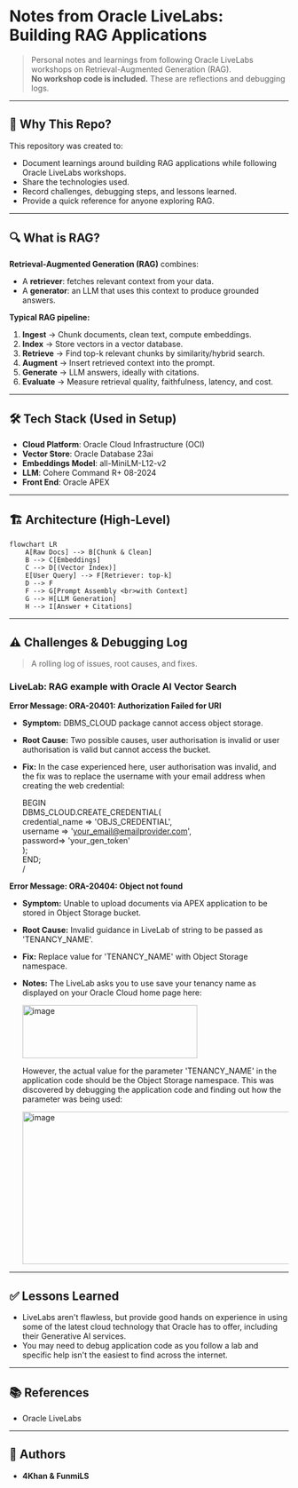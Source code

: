 # Notes from Oracle LiveLabs: Building RAG Applications

> Personal notes and learnings from following Oracle LiveLabs workshops on Retrieval-Augmented Generation (RAG).  
> **No workshop code is included.** These are reflections and debugging logs.

---

## 📌 Why This Repo?
This repository was created to:
- Document learnings around building RAG applications while following Oracle LiveLabs workshops.
- Share the technologies used.
- Record challenges, debugging steps, and lessons learned.
- Provide a quick reference for anyone exploring RAG.

---

## 🔍 What is RAG?
**Retrieval-Augmented Generation (RAG)** combines:
- A **retriever**: fetches relevant context from your data.
- A **generator**: an LLM that uses this context to produce grounded answers.

**Typical RAG pipeline:**
1. **Ingest** → Chunk documents, clean text, compute embeddings.
2. **Index** → Store vectors in a vector database.
3. **Retrieve** → Find top-k relevant chunks by similarity/hybrid search.
4. **Augment** → Insert retrieved context into the prompt.
5. **Generate** → LLM answers, ideally with citations.
6. **Evaluate** → Measure retrieval quality, faithfulness, latency, and cost.

---

## 🛠 Tech Stack (Used in Setup)
- **Cloud Platform**: Oracle Cloud Infrastructure (OCI)
- **Vector Store**: Oracle Database 23ai
- **Embeddings Model**: all-MiniLM-L12-v2
- **LLM**: Cohere Command R+ 08-2024
- **Front End**: Oracle APEX

---

## 🏗 Architecture (High-Level)
```mermaid
flowchart LR
    A[Raw Docs] --> B[Chunk & Clean]
    B --> C[Embeddings]
    C --> D[(Vector Index)]
    E[User Query] --> F[Retriever: top-k]
    D --> F
    F --> G[Prompt Assembly <br>with Context]
    G --> H[LLM Generation]
    H --> I[Answer + Citations]

```
---

## ⚠️ Challenges & Debugging Log
> A rolling log of issues, root causes, and fixes.

### LiveLab: RAG example with Oracle AI Vector Search

**Error Message: ORA-20401: Authorization Failed for URI**  
- **Symptom:** DBMS_CLOUD package cannot access object storage.
- **Root Cause:** Two possible causes, user authorisation is invalid or user authorisation is valid but cannot access the bucket.
- **Fix:** In the case experienced here, user authorisation was invalid, and the fix was to replace the username with your email address when creating the web credential:
  
    BEGIN
        <br> DBMS_CLOUD.CREATE_CREDENTIAL(
          <br> credential_name => 'OBJS_CREDENTIAL',
          <br> username => 'your_email@emailprovider.com',
          <br> password=> 'your_gen_token'
      <br> );
    <br> END;
    <br> /

**Error Message: ORA-20404: Object not found**  
- **Symptom:** Unable to upload documents via APEX application to be stored in Object Storage bucket.
- **Root Cause:** Invalid guidance in LiveLab of string to be passed as 'TENANCY_NAME'.
- **Fix:** Replace value for 'TENANCY_NAME' with Object Storage namespace.
- **Notes:** The LiveLab asks you to use save your tenancy name as displayed on your Oracle Cloud home page here:
  
  <img width="315" height="96" alt="image" src="https://github.com/user-attachments/assets/1253b06b-8bbd-4cf5-a378-2ecd4c843152" />

  However, the actual value for the parameter 'TENANCY_NAME' in the application code should be the Object Storage namespace. This was discovered by debugging the application code and finding out how the parameter was being used:

  <img width="1092" height="275" alt="image" src="https://github.com/user-attachments/assets/eda64d43-e0f6-42ed-ba9b-5d8f646ef946" />

---

## ✅ Lessons Learned
- LiveLabs aren't flawless, but provide good hands on experience in using some of the latest cloud technology that Oracle has to offer, including their Generative AI services.
- You may need to debug application code as you follow a lab and specific help isn't the easiest to find across the internet.

---

## 📚 References

- Oracle LiveLabs

---

## 👥 Authors

- **4Khan & FunmiLS** 


